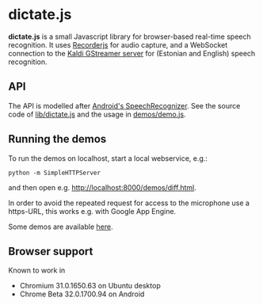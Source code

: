 dictate.js
==========

__dictate.js__ is a small Javascript library for browser-based real-time speech recognition.
It uses [Recorderjs](https://github.com/mattdiamond/Recorderjs) for audio capture,
and a WebSocket connection to the
[Kaldi GStreamer server](https://github.com/alumae/kaldi-gstreamer-server) for (Estonian and English) speech recognition.

API
---

The API is modelled after [Android's SpeechRecognizer](http://developer.android.com/reference/android/speech/SpeechRecognizer.html).
See the source code of [lib/dictate.js](lib/dictate.js) and
the usage in [demos/demo.js](demos/demo.js).

Running the demos
-----------------

To run the demos on localhost, start a local webservice, e.g.:

	python -m SimpleHTTPServer

and then open e.g. <http://localhost:8000/demos/diff.html>.

In order to avoid the repeated request for access to the microphone use
a https-URL, this works e.g. with Google App Engine.

Some demos are available [here](http://kaljurand.github.io/dictate.js/).

Browser support
---------------

Known to work in
  - Chromium 31.0.1650.63 on Ubuntu desktop
  - Chrome Beta 32.0.1700.94 on Android
